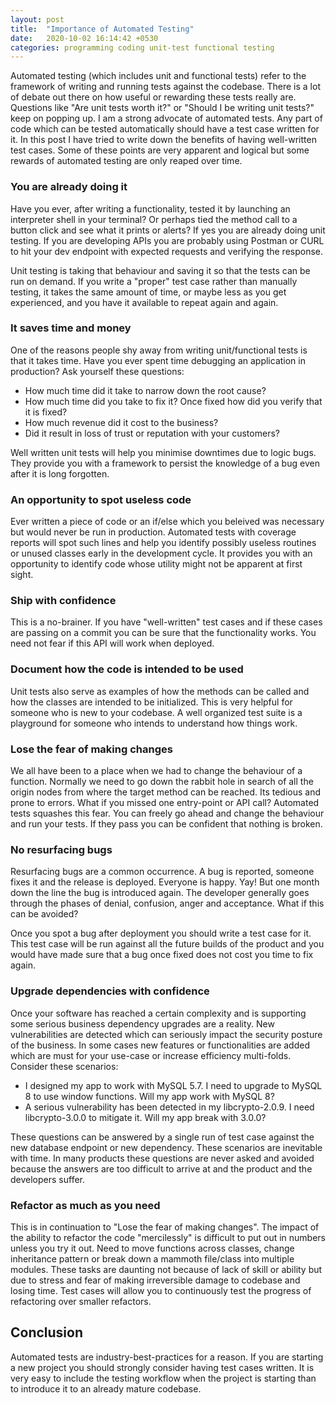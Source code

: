 ```yaml
---
layout: post
title:  "Importance of Automated Testing"
date:   2020-10-02 16:14:42 +0530
categories: programming coding unit-test functional testing
---
```


Automated testing (which includes unit and functional tests) refer to the framework
of writing and running tests against the codebase. There is a lot of debate out there
on how useful or rewarding these tests really are. Questions like "Are unit tests worth
it?" or "Should I be writing unit tests?" keep on popping up. I am a strong advocate of
automated tests. Any part of code which can be tested automatically should have a test
case written for it. In this post I have tried to write down the benefits of having
well-written test cases. Some of these points are very apparent and logical but some
rewards of automated testing are only reaped over time.

### You are already doing it

Have you ever, after writing a functionality, tested it by launching an interpreter
shell in your terminal? Or perhaps tied the method call to a button click and see
what it prints or alerts? If yes you are already doing unit testing. If you are developing
APIs you are probably using Postman or CURL to hit your dev endpoint with expected
requests and verifying the response.

Unit testing is taking that behaviour and saving it so that the tests can be run on demand. If 
you write a "proper" test case rather than manually testing, it takes the same amount of 
time, or maybe less as you get experienced, and you have it available to repeat again and again.

### It saves time and money

One of the reasons people shy away from writing unit/functional tests is that it takes time.
Have you ever spent time debugging an application in production? Ask yourself these questions:

- How much time did it take to narrow down the root cause?
- How much time did you take to fix it? Once fixed how did you verify that it is fixed?
- How much revenue did it cost to the business?
- Did it result in loss of trust or reputation with your customers?

Well written unit tests will help you minimise downtimes due to logic bugs. They provide
you with a framework to persist the knowledge of a bug even after it is long forgotten.

### An opportunity to spot useless code

Ever written a piece of code or an if/else which you beleived was necessary but would never
be run in production. Automated tests with coverage reports will spot such lines and help
you identify possibly useless routines or unused classes early in the development cycle. It
provides you with an opportunity to identify code whose utility might not be
apparent at first sight.

### Ship with confidence

This is a no-brainer. If you have "well-written" test cases and if these cases are passing
on a commit you can be sure that the functionality works. You need not fear if this API will
work when deployed. 

### Document how the code is intended to be used

Unit tests also serve as examples of how the methods can be called and how the classes are
intended to be initialized. This is very helpful for someone who is new to your codebase.
A well organized test suite is a playground for someone who intends to understand how things
work.

### Lose the fear of making changes

We all have been to a place when we had to change the behaviour of a function. Normally we
need to go down the rabbit hole in search of all the origin nodes from where the target method
can be reached. Its tedious and prone to errors. What if you missed one entry-point or API call?
Automated tests squashes this fear. You can freely go ahead and change the behaviour and run
your tests. If they pass you can be confident that nothing is broken.

### No resurfacing bugs

Resurfacing bugs are a common occurrence. A bug is reported, someone fixes it and the release
is deployed. Everyone is happy. Yay! But one month down the line the bug is introduced again.
The developer generally goes through the phases of denial, confusion, anger and acceptance. What
if this can be avoided?

Once you spot a bug after deployment you should write a test case for it. This test case will be
run against all the future builds of the product and you would have made sure that a bug once
fixed does not cost you time to fix again.

### Upgrade dependencies with confidence

Once your software has reached a certain complexity and is supporting some serious business
dependency upgrades are a reality. New vulnerabilities are detected which can seriously impact
the security posture of the business. In some cases new features or functionalities are added
which are must for your use-case or increase efficiency multi-folds. Consider these scenarios:

- I designed my app to work with MySQL 5.7. I need to upgrade to MySQL 8 to use window functions.
Will my app work with MySQL 8?
- A serious vulnerability has been detected in my libcrypto-2.0.9. I need libcrypto-3.0.0 to
mitigate it. Will my app break with 3.0.0?

These questions can be answered by a single run of test case against the new database endpoint
or new dependency. These scenarios are inevitable with time. In many products these
questions are never asked and avoided because the answers are too difficult to arrive at and
the product and the developers suffer.

### Refactor as much as you need

This is in continuation to "Lose the fear of making changes". The impact of the ability to
refactor the code "mercilessly" is difficult to put out in numbers unless you try it out. Need
to move functions across classes, change inheritance pattern or break down a mammoth file/class
into multiple modules. These tasks are daunting not because of lack of skill or ability but due
to stress and fear of making irreversible damage to codebase and losing time. Test cases will
allow you to continuously test the progress of refactoring over smaller refactors.

## Conclusion

Automated tests are industry-best-practices for a reason. If you are starting a new project
you should strongly consider having test cases written. It is very easy to include the testing
workflow when the project is starting than to introduce it to an already mature codebase.
